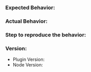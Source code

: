 ### Expected Behavior:


### Actual Behavior:


### Step to reproduce the behavior:


### Version:
- Plugin Version:
- Node Version:
